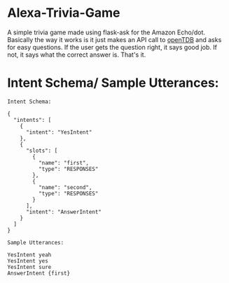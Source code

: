 # Alexa-Trivia-Game
A simple trivia game made using flask-ask for the Amazon Echo/dot. Basically the way it works is it just makes an API call to [openTDB](https://opentdb.com/api_config.php) and asks for easy questions. If the user gets the question right, it says good job. If not, it says what the correct answer is. That's it.

# Intent Schema/ Sample Utterances:
```
Intent Schema: 

{
  "intents": [
    {
      "intent": "YesIntent"
    },
    {
      "slots": [
        {
          "name": "first",
          "type": "RESPONSES"
        },
        {
          "name": "second",
          "type": "RESPONSES"
        }
      ],
      "intent": "AnswerIntent"
    }
  ]
}

Sample Utterances: 

YesIntent yeah
YesIntent yes
YesIntent sure
AnswerIntent {first}
```

